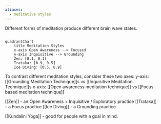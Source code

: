 ```yaml
---
aliases:
  - meditative styles
---
```


Different forms of meditation produce different brain wave states.

```mermaid

quadrantChart
    title Meditation Styles
    x-axis Open Awareness --> Focused
    y-axis Inquisitive --> Grounding  
    Zen: [0.1, 0.1]
    Trataka: [0.9, 0.5]
    Ice Diving: [0.5, 0.9]
```

To contrast different meditation styles, consider these two axes:
y-axis: [[Grounding Meditation Technique]]s vs [[Inquisitive Meditation Technique]]s
x-axis: [[Open awareness meditation technique]] vs [[Focus based meditation technique]]

[[Zen]] - an Open Awareness + Inquisitive / Exploratory practice
[[Trataka]] - a Focus practice
[[Ice Diving]] - a Grounding practice

[[Kundalini Yoga]] - good for people with a goal in mind.